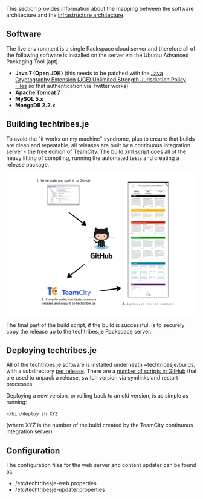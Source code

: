 This section provides information about the mapping between the software architecture and the [infrastructure architecture](#InfrastructureArchitecture).

## Software

The live environment is a single Rackspace cloud server and therefore all of the following software is installed on the server via the Ubuntu Advanced Packaging Tool (apt).

- __Java 7 (Open JDK)__ (this needs to be patched with the [Java Cryptography Extension (JCE) Unlimited Strength Jurisdiction Policy Files](http://www.oracle.com/technetwork/java/javase/downloads/jce-7-download-432124.html) so that authentication via Twitter works)
- __Apache Tomcat 7__
- __MySQL 5.x__
- __MongoDB 2.2.x__

## Building techtribes.je

To avoid the "it works on my machine" syndrome, plus to ensure that builds are clean and repeatable, all releases are built by a continuous integration server - the free edition of TeamCity. The [build.xml script](https://github.com/techtribesje/techtribesje/blob/master/build.xml) does all of the heavy lifting of compiling, running the automated tests and creating a release package.

![Build and deployment process summary](deployment-1.png)

The final part of the build script, if the build is successful, is to securely copy the release up to the techtribes.je Rackspace server.

## Deploying techtribes.je

All of the techtribes.je software is installed underneath ~techtribesje/builds, with a subdirectory [per release](https://github.com/techtribesje/techtribesje/releases). There are a [number of scripts in GitHub](https://github.com/techtribesje/techtribesje-bin) that are used to unpack a release, switch version via symlinks and restart processes.

Deploying a new version, or rolling back to an old version, is as simple as running:

	~/bin/deploy.sh XYZ
	
(where XYZ is the number of the build created by the TeamCity continuous integration server)

## Configuration

The configuration files for the web server and content updater can be found at:

- /etc/techtribesje-web.properties
- /etc/techtribesje-updater.properties